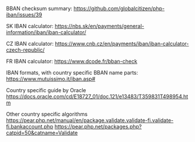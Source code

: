 


BBAN checksum summary:
    https://github.com/globalcitizen/php-iban/issues/39

SK IBAN calculator:
    https://nbs.sk/en/payments/general-information/iban/iban-calculator/

CZ IBAN calculator:
    https://www.cnb.cz/en/payments/iban/iban-calculator-czech-republic/

FR IBAN calculator:
    https://www.dcode.fr/bban-check

IBAN formats, with country specific BBAN name parts:
    https://www.mutuissimo.it/iban.asp#

Country specific guide by Oracle
    https://docs.oracle.com/cd/E18727_01/doc.121/e13483/T359831T498954.htm

Other country specific algorithms
    https://pear.php.net/manual/en/package.validate.validate-fi.validate-fi.bankaccount.php
    https://pear.php.net/packages.php?catpid=50&catname=Validate



